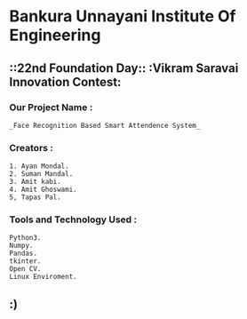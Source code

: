# Bankura Unnayani Institute Of Engineering

##     ::22nd Foundation Day::  :Vikram Saravai Innovation Contest:

### Our Project Name :
    _Face Recognition Based Smart Attendence System_

### Creators :
    1. Ayan Mondal.
    2. Suman Mandal.
    3. Amit kabi.
    4. Amit Ghoswami.
    5, Tapas Pal.

### Tools and Technology Used :
    Python3.
    Numpy.
    Pandas.
    tkinter.
    Open CV.
    Linux Enviroment.

## :)
